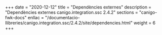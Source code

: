 +++
date        = "2020-12-12"
title       = "Dependències externes"
description = "Dependències externes canigo.integration.ssc 2.4.2"
sections    = "canigo-fwk-docs"
enllac		= "/documentacio-llibreries/canigo.integration.ssc/2.4.2/site/dependencies.html"
weight		= 6
+++

